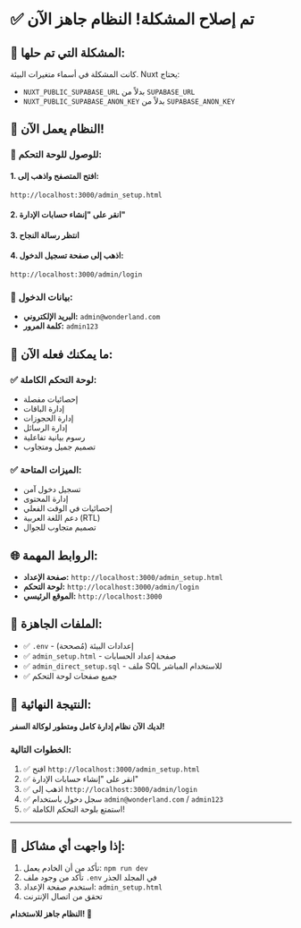 # ✅ تم إصلاح المشكلة! النظام جاهز الآن

## 🔧 المشكلة التي تم حلها:
كانت المشكلة في أسماء متغيرات البيئة. Nuxt يحتاج:
- `NUXT_PUBLIC_SUPABASE_URL` بدلاً من `SUPABASE_URL`
- `NUXT_PUBLIC_SUPABASE_ANON_KEY` بدلاً من `SUPABASE_ANON_KEY`

## 🚀 النظام يعمل الآن!

### 📍 للوصول للوحة التحكم:

#### 1. افتح المتصفح واذهب إلى:
```
http://localhost:3000/admin_setup.html
```

#### 2. انقر على "إنشاء حسابات الإدارة"

#### 3. انتظر رسالة النجاح

#### 4. اذهب إلى صفحة تسجيل الدخول:
```
http://localhost:3000/admin/login
```

### 🔐 بيانات الدخول:
- **البريد الإلكتروني:** `admin@wonderland.com`
- **كلمة المرور:** `admin123`

## 🎯 ما يمكنك فعله الآن:

### ✅ لوحة التحكم الكاملة:
- إحصائيات مفصلة
- إدارة الباقات
- إدارة الحجوزات
- إدارة الرسائل
- رسوم بيانية تفاعلية
- تصميم جميل ومتجاوب

### ✅ الميزات المتاحة:
- تسجيل دخول آمن
- إدارة المحتوى
- إحصائيات في الوقت الفعلي
- دعم اللغة العربية (RTL)
- تصميم متجاوب للجوال

## 🌐 الروابط المهمة:
- **صفحة الإعداد:** `http://localhost:3000/admin_setup.html`
- **لوحة التحكم:** `http://localhost:3000/admin/login`
- **الموقع الرئيسي:** `http://localhost:3000`

## 📁 الملفات الجاهزة:
- ✅ `.env` - إعدادات البيئة (مُصححة)
- ✅ `admin_setup.html` - صفحة إعداد الحسابات
- ✅ `admin_direct_setup.sql` - ملف SQL للاستخدام المباشر
- ✅ جميع صفحات لوحة التحكم

## 🎉 النتيجة النهائية:
**لديك الآن نظام إدارة كامل ومتطور لوكالة السفر!**

### الخطوات التالية:
1. ✅ افتح `http://localhost:3000/admin_setup.html`
2. ✅ انقر على "إنشاء حسابات الإدارة"
3. ✅ اذهب إلى `http://localhost:3000/admin/login`
4. ✅ سجل دخول باستخدام `admin@wonderland.com` / `admin123`
5. ✅ استمتع بلوحة التحكم الكاملة!

---

## 🔧 إذا واجهت أي مشاكل:
1. تأكد من أن الخادم يعمل: `npm run dev`
2. تأكد من وجود ملف `.env` في المجلد الجذر
3. استخدم صفحة الإعداد: `admin_setup.html`
4. تحقق من اتصال الإنترنت

**النظام جاهز للاستخدام! 🚀**
